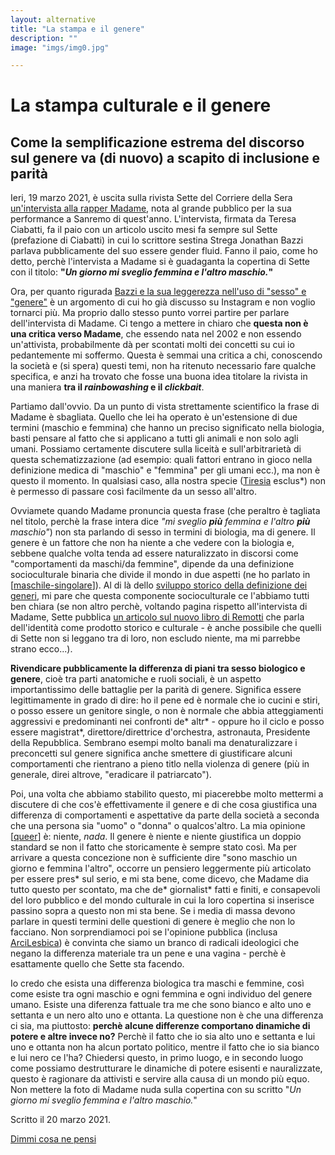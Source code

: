 ```yaml
---
layout: alternative
title: "La stampa e il genere"
description: ""
image: "imgs/img0.jpg"

---
```


# La stampa culturale e il genere

## Come la semplificazione estrema del discorso sul genere va (di nuovo) a scapito di inclusione e parità

Ieri, 19 marzo 2021, è uscita sulla rivista Sette del Corriere della Sera [un'intervista alla rapper Madame](https://www.corriere.it/sette/incontri/7-web-rep-madame-ciabatti/index.shtml), nota al grande pubblico per la sua performance a Sanremo di quest'anno. L'intervista, firmata da Teresa Ciabatti, fa il paio con un articolo uscito mesi fa sempre sul Sette (prefazione di Ciabatti) in cui lo scrittore sestina Strega Jonathan Bazzi parlava pubblicamente del suo essere gender fluid. Fanno il paio, come ho detto, perchè l'intervista a Madame si è guadaganta la copertina di Sette con il titolo: __"*Un giorno mi sveglio femmina e l'altro maschio.*"__

Ora, per quanto rigurada [Bazzi e la sua leggerezza nell'uso di "sesso" e "genere"](https://twitter.com/jonathanbazzi/status/1368849929830072322) è un argomento di cui ho già discusso su Instagram e non voglio tornarci più. Ma proprio dallo stesso punto vorrei partire per parlare dell'intervista di Madame. Ci tengo a mettere in chiaro che __questa non è una critica verso Madame__, che essendo nata nel 2002 e non essendo un'attivista, probabilmente dà per scontati molti dei concetti su cui io pedantemente mi soffermo. Questa è semmai una critica a chi, conoscendo la società e (si spera) questi temi, non ha ritenuto necessario fare qualche specifica, e anzi ha trovato che fosse una buona idea titolare la rivista in una maniera __tra il *rainbowashing* e il *clickbait*__.

Partiamo dall'ovvio. Da un punto di vista strettamente scientifico la frase di Madame è sbagliata. Quello che lei ha operato è un'estensione di due termini (maschio e femmina) che hanno un preciso significato nella biologia, basti pensare al fatto che si applicano a tutti gli animali e non solo agli umani. Possiamo certamente discutere sulla liceità e sull'arbitrarietà di questa schematizzazione (ad esempio: quali fattori entrano in gioco nella definizione medica di "maschio" e "femmina" per gli umani ecc.), ma non è questo il momento. In qualsiasi caso, alla nostra specie ([Tiresia](https://it.wikipedia.org/wiki/Tiresia) esclus*) non è permesso di passare così facilmente da un sesso all'altro.

Ovviamete quando Madame pronuncia questa frase (che peraltro è tagliata nel titolo, perchè la frase intera dice _"mi sveglio **più** femmina e l'altro **più** maschio"_) non sta parlando di sesso in termini di biologia, ma di genere. Il genere è un fattore che non ha niente a che vedere con la biologia e, sebbene qualche volta tenda ad essere naturalizzato in discorsi come "comportamenti da maschi/da femmine", dipende da una definizione socioculturale binaria che divide il mondo in due aspetti (ne ho parlato in [[maschile-singolare]]). Al di là dello [sviluppo storico della definizione dei generi](https://www.instagram.com/p/CLAW4W4BmWy/?igshid=qxxhgw4cnw2t), mi pare che questa componente socioculturale ce l'abbiamo tutti ben chiara (se non altro perchè, voltando pagina rispetto all'intervista di Madame, Sette pubblica [un articolo sul nuovo libro di Remotti](https://www.corriere.it/sette/incontri/21_marzo_17/identita-non-ha-nulla-sacro-o-naturale-momento-liberarsene-guardando-oltre-36d57832-85d6-11eb-9163-c4d65be13e50.shtml) che parla dell'identità come prodotto storico e culturale - è anche possibile che quelli di Sette non si leggano tra di loro, non escludo niente, ma mi parrebbe strano ecco...).

**Rivendicare pubblicamente la differenza di piani tra sesso biologico e genere**, cioè tra parti anatomiche e ruoli sociali, è un aspetto importantissimo delle battaglie per la parità di genere. Significa essere legittimamente in grado di dire: ho il pene ed è normale che io cucini e stiri, o posso essere un genitore single, o non è normale che abbia atteggiamenti aggressivi e predominanti nei confronti de* altr* - oppure ho il ciclo e posso essere magistrat*, direttore/direttrice d'orchestra, astronauta, Presidente della Repubblica. Sembrano esempi molto banali ma denaturalizzare i preconcetti sul genere significa anche smettere di giustificare alcuni comportamenti che rientrano a pieno titlo nella violenza di genere (più in generale, direi altrove, "eradicare il patriarcato").

Poi, una volta che abbiamo stabilito questo, mi piacerebbe molto mettermi a discutere di che cos'è effettivamente il genere e di che cosa giustifica una differenza di comportamenti e aspettative da parte della società a seconda che una persona sia "uomo" o "donna" o qualcos'altro. La mia opinione [[queer]] è: niente, *nada*. Il genere è niente e niente giustifica un doppio standard se non il fatto che storicamente è sempre stato così. Ma per arrivare a questa concezione non è sufficiente dire "sono maschio un giorno e femmina l'altro", occorre un pensiero leggermente più articolato per essere pres* sul serio, e mi sta bene, come dicevo, che Madame dia tutto questo per scontato, ma che de* giornalist* fatti e finiti, e consapevoli del loro pubblico e del mondo culturale in cui la loro copertina si inserisce passino sopra a questo non mi sta bene. Se i media di massa devono parlare in questi termini delle questioni di genere è meglio che non lo facciano. Non sorprendiamoci poi se l'opinione pubblica (inclusa [ArciLesbica](https://www.spreaker.com/user/quid.media/quid-episodio-7-1)) è convinta che siamo un branco di radicali ideologici che negano la differenza materiale tra un pene e una vagina - perchè è esattamente quello che Sette sta facendo.

Io credo che esista una differenza biologica tra maschi e femmine, così come esiste tra ogni maschio e ogni femmina e ogni individuo del genere umano. Esiste una diferenza fattuale tra me che sono bianco e alto uno e settanta e un nero alto uno e ottanta. La questione non è che una differenza ci sia, ma piuttosto: **perchè alcune differenze comportano dinamiche di potere e altre invece no?** Perchè il fatto che io sia alto uno e settanta e lui uno e ottanta non ha alcun portato politico, mentre il fatto che io sia bianco e lui nero ce l'ha? Chiedersi questo, in primo luogo, e in secondo luogo come possiamo destrutturare le dinamiche di potere esisenti e nauralizzate, questo è ragionare da attivisti e servire alla causa di un mondo più equo. Non mettere la foto di Madame nuda sulla copertina con su scritto  "*Un giorno mi sveglio femmina e l'altro maschio.*"

<p class="date">Scritto il 20 marzo 2021.</p>

<a class="button" href="mailto:web@zulianis.eu">Dimmi cosa ne pensi</a>


[//begin]: # "Autogenerated link references for markdown compatibility"
[maschile-singolare]: maschile-singolare.md "Maschile singolare"
[queer]: queer.md "Queer"
[//end]: # "Autogenerated link references"